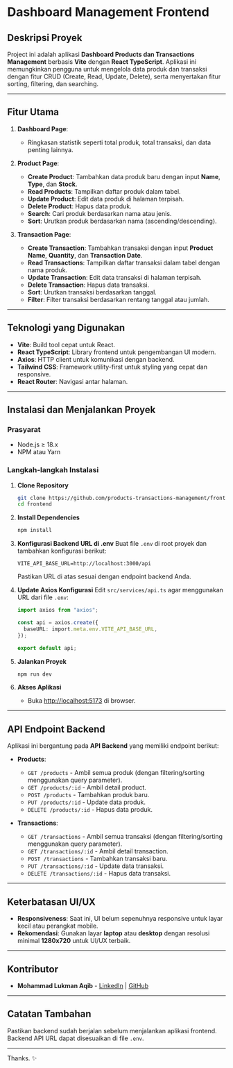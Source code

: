 # Dashboard Management Frontend

## **Deskripsi Proyek**
Project ini adalah aplikasi **Dashboard Products dan Transactions Management** berbasis **Vite** dengan **React TypeScript**. Aplikasi ini memungkinkan pengguna untuk mengelola data produk dan transaksi dengan fitur CRUD (Create, Read, Update, Delete), serta menyertakan fitur sorting, filtering, dan searching.

---

## **Fitur Utama**
1. **Dashboard Page**:
   - Ringkasan statistik seperti total produk, total transaksi, dan data penting lainnya.

2. **Product Page**:
   - **Create Product**: Tambahkan data produk baru dengan input **Name**, **Type**, dan **Stock**.
   - **Read Products**: Tampilkan daftar produk dalam tabel.
   - **Update Product**: Edit data produk di halaman terpisah.
   - **Delete Product**: Hapus data produk.
   - **Search**: Cari produk berdasarkan nama atau jenis.
   - **Sort**: Urutkan produk berdasarkan nama (ascending/descending).

3. **Transaction Page**:
   - **Create Transaction**: Tambahkan transaksi dengan input **Product Name**, **Quantity**, dan **Transaction Date**.
   - **Read Transactions**: Tampilkan daftar transaksi dalam tabel dengan nama produk.
   - **Update Transaction**: Edit data transaksi di halaman terpisah.
   - **Delete Transaction**: Hapus data transaksi.
   - **Sort**: Urutkan transaksi berdasarkan tanggal.
   - **Filter**: Filter transaksi berdasarkan rentang tanggal atau jumlah.

---

## **Teknologi yang Digunakan**
- **Vite**: Build tool cepat untuk React.
- **React TypeScript**: Library frontend untuk pengembangan UI modern.
- **Axios**: HTTP client untuk komunikasi dengan backend.
- **Tailwind CSS**: Framework utility-first untuk styling yang cepat dan responsive.
- **React Router**: Navigasi antar halaman.

---

## **Instalasi dan Menjalankan Proyek**

### **Prasyarat**
- Node.js ≥ 18.x
- NPM atau Yarn

### **Langkah-langkah Instalasi**
1. **Clone Repository**
   ```bash
   git clone https://github.com/products-transactions-management/frontend.git
   cd frontend
   ```

2. **Install Dependencies**
   ```bash
   npm install
   ```

3. **Konfigurasi Backend URL di .env**
   Buat file `.env` di root proyek dan tambahkan konfigurasi berikut:
   ```plaintext
   VITE_API_BASE_URL=http://localhost:3000/api
   ```

   Pastikan URL di atas sesuai dengan endpoint backend Anda.

4. **Update Axios Konfigurasi**
   Edit `src/services/api.ts` agar menggunakan URL dari file `.env`:
   ```typescript
   import axios from "axios";

   const api = axios.create({
     baseURL: import.meta.env.VITE_API_BASE_URL,
   });

   export default api;
   ```

5. **Jalankan Proyek**
   ```bash
   npm run dev
   ```

6. **Akses Aplikasi**
   - Buka [http://localhost:5173](http://localhost:5173) di browser.

---

## **API Endpoint Backend**
Aplikasi ini bergantung pada **API Backend** yang memiliki endpoint berikut:

- **Products**:
  - `GET /products` - Ambil semua produk (dengan filtering/sorting menggunakan query parameter).
  - `GET /products/:id` - Ambil detail product.
  - `POST /products` - Tambahkan produk baru.
  - `PUT /products/:id` - Update data produk.
  - `DELETE /products/:id` - Hapus data produk.

- **Transactions**:
  - `GET /transactions` - Ambil semua transaksi (dengan filtering/sorting menggunakan query parameter).
  - `GET /transactions/:id` - Ambil detail transaction.
  - `POST /transactions` - Tambahkan transaksi baru.
  - `PUT /transactions/:id` - Update data transaksi.
  - `DELETE /transactions/:id` - Hapus data transaksi.  
---

## **Keterbatasan UI/UX**
- **Responsiveness**: Saat ini, UI belum sepenuhnya responsive untuk layar kecil atau perangkat mobile.
- **Rekomendasi**: Gunakan layar **laptop** atau **desktop** dengan resolusi minimal **1280x720** untuk UI/UX terbaik.

---

## **Kontributor**
- **Mohammad Lukman Aqib** - [LinkedIn](https://www.linkedin.com/in/mazzlookman304/) | [GitHub](https://github.com/mazzlookman)

---

## **Catatan Tambahan**
Pastikan backend sudah berjalan sebelum menjalankan aplikasi frontend. Backend API URL dapat disesuaikan di file `.env`.

---

Thanks. ✨